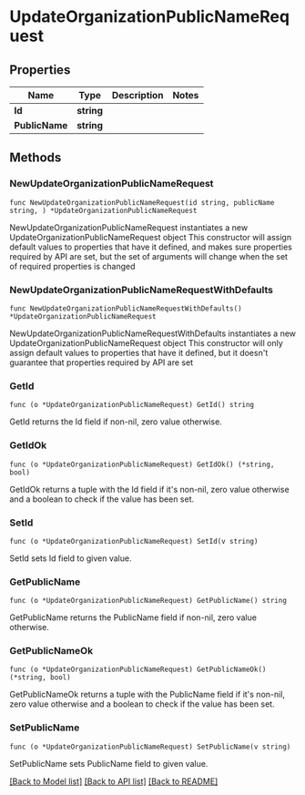 # UpdateOrganizationPublicNameRequest

## Properties

Name | Type | Description | Notes
------------ | ------------- | ------------- | -------------
**Id** | **string** |  | 
**PublicName** | **string** |  | 

## Methods

### NewUpdateOrganizationPublicNameRequest

`func NewUpdateOrganizationPublicNameRequest(id string, publicName string, ) *UpdateOrganizationPublicNameRequest`

NewUpdateOrganizationPublicNameRequest instantiates a new UpdateOrganizationPublicNameRequest object
This constructor will assign default values to properties that have it defined,
and makes sure properties required by API are set, but the set of arguments
will change when the set of required properties is changed

### NewUpdateOrganizationPublicNameRequestWithDefaults

`func NewUpdateOrganizationPublicNameRequestWithDefaults() *UpdateOrganizationPublicNameRequest`

NewUpdateOrganizationPublicNameRequestWithDefaults instantiates a new UpdateOrganizationPublicNameRequest object
This constructor will only assign default values to properties that have it defined,
but it doesn't guarantee that properties required by API are set

### GetId

`func (o *UpdateOrganizationPublicNameRequest) GetId() string`

GetId returns the Id field if non-nil, zero value otherwise.

### GetIdOk

`func (o *UpdateOrganizationPublicNameRequest) GetIdOk() (*string, bool)`

GetIdOk returns a tuple with the Id field if it's non-nil, zero value otherwise
and a boolean to check if the value has been set.

### SetId

`func (o *UpdateOrganizationPublicNameRequest) SetId(v string)`

SetId sets Id field to given value.


### GetPublicName

`func (o *UpdateOrganizationPublicNameRequest) GetPublicName() string`

GetPublicName returns the PublicName field if non-nil, zero value otherwise.

### GetPublicNameOk

`func (o *UpdateOrganizationPublicNameRequest) GetPublicNameOk() (*string, bool)`

GetPublicNameOk returns a tuple with the PublicName field if it's non-nil, zero value otherwise
and a boolean to check if the value has been set.

### SetPublicName

`func (o *UpdateOrganizationPublicNameRequest) SetPublicName(v string)`

SetPublicName sets PublicName field to given value.



[[Back to Model list]](../README.md#documentation-for-models) [[Back to API list]](../README.md#documentation-for-api-endpoints) [[Back to README]](../README.md)


